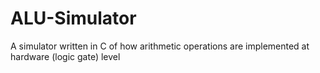 # ALU-Simulator
A simulator written in C of how arithmetic operations are implemented at hardware (logic gate) level
